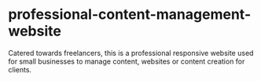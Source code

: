 # professional-content-management-website
Catered towards freelancers, this is a professional responsive website used for small businesses to manage content, websites or content creation for clients. 
